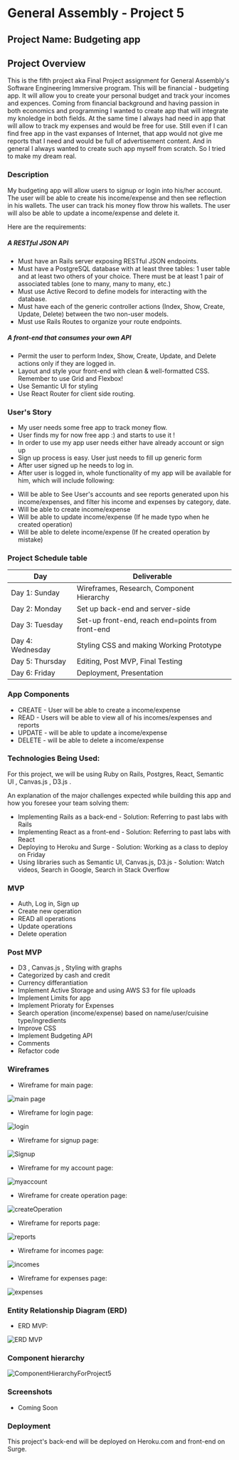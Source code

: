 # General Assembly - Project 5

## Project Name: Budgeting app

## Project Overview
This is the fifth project aka Final Project assignment for General Assembly's Software Engineering Immersive program. This will be financial - budgeting app. It will allow you to create your personal budget and track your incomes and expences. Coming from financial background and having passion in both economics and programming I wanted to create app that will integrate my knoledge in both fields. At the same time I always had need in app that will allow to track my expenses and would be free for use. Still even if I can find free app in the vast expanses of Internet, that app would not give me reports that I need and would be full of advertisement content. And in general I always wanted to create such app myself from scratch.
So I tried to make my dream real.

### Description 
My budgeting app will allow users to signup or login into his/her account. The user will be able to create his income/expense and then see reflection in his wallets. The user can track his money flow throw his wallets. The user will also be able to update a income/expense and delete it.

Here are the requirements: 

##### A RESTful JSON API
- Must have an Rails server exposing RESTful JSON endpoints.
- Must have a PostgreSQL database with at least three tables: 1 user table and at least two others of your choice. There must be at least 1 pair of associated tables (one to many, many to many, etc.)
- Must use Active Record to define models for interacting with the database.
- Must have each of the generic controller actions (Index, Show, Create, Update, Delete) between the two non-user models.
- Must use Rails Routes to organize your route endpoints.
##### A front-end that consumes your own API
- Permit the user to perform Index, Show, Create, Update, and Delete actions only if they are logged in.
- Layout and style your front-end with clean & well-formatted CSS. Remember to use Grid and Flexbox!
- Use Semantic UI for styling
- Use React Router for client side routing.

### User's Story

* My user needs some free app to track money flow.
* User finds my for now free app :) and starts to use it !
* In order to use my app user needs either have already account or sign up
* Sign up process is easy. User just needs to fill up generic form
* After user signed up he needs to log in.
* After user is logged in, whole functionality of my app will be available for him, which will include following: 
- Will be able to See User's accounts and see reports generated upon his income/expenses, and filter his income and expenses by category, date.
- Will be able to create income/expense
- Will be able to update income/expense (If he made typo when he created operation)
- Will be able to delete income/expense (If he created operation by mistake)

### Project Schedule table

Day | Deliverable
-----------------|----------------------------------------
Day 1: Sunday    |  Wireframes, Research, Component Hierarchy
Day 2: Monday | Set up back-end and server-side
Day 3: Tuesday  | Set-up front-end, reach end=points from front-end
Day 4: Wednesday    | Styling CSS and making Working Prototype
Day 5: Thursday    | Editing, Post MVP, Final Testing
Day 6: Friday    | Deployment, Presentation


### App Components	
* CREATE - User will be able to create a income/expense 
* READ - Users will be able to view all of his incomes/expenses and reports 
* UPDATE - will be able to update a income/expense 
* DELETE - will be able to delete a income/expense 

### Technologies Being Used:
For this project, we will be using Ruby on Rails, Postgres, React,  Semantic UI , Canvas.js , D3.js . 

An explanation of the major challenges expected while building this app and how you foresee your team solving them:
- Implementing Rails as a back-end -
    Solution: Referring to past labs with Rails
- Implementing React as a front-end -
    Solution: Referring to past labs with React
- Deploying to Heroku and Surge -
    Solution: Working as a class to deploy on Friday
- Using libraries such as Semantic UI, Canvas.js, D3.js -
    Solution: Watch videos, Search in Google, Search in Stack Overflow

### MVP
* Auth, Log in, Sign up
* Create new operation
* READ all operations 
* Update operations
* Delete operation 

### Post MVP
* D3 , Canvas.js , Styling with graphs
* Categorized by cash and credit
* Currency differantiation
* Implement Active Storage and using AWS S3 for file uploads
* Implement Limits for app
* Implement Prioraty for Expenses
* Search operation (income/expense) based on name/user/cuisine type/ingredients
* Improve CSS
* Implement Budgeting API
* Comments
* Refactor code

### Wireframes
- Wireframe for main page: 

![main page](https://user-images.githubusercontent.com/39839481/58766018-ae99d480-8547-11e9-821b-c3a8a359d6f9.png)

- Wireframe for login page: 

![login](https://user-images.githubusercontent.com/39839481/58766032-ea349e80-8547-11e9-92ce-8587d2eee3d0.png)

- Wireframe for signup page: 

![Signup](https://user-images.githubusercontent.com/39839481/58766028-db4dec00-8547-11e9-870f-796656dfa277.png)

- Wireframe for my account page: 

![myaccount](https://user-images.githubusercontent.com/39839481/58766034-ff113200-8547-11e9-859d-321cc6d6e924.png)

- Wireframe for create operation page: 

![createOperation](https://user-images.githubusercontent.com/39839481/58766040-10f2d500-8548-11e9-8d2d-d8b8be0057c9.png)

- Wireframe for reports page: 

![reports](https://user-images.githubusercontent.com/39839481/58766058-41d30a00-8548-11e9-8a39-2e60afbfb0fd.png)

- Wireframe for incomes page: 

![incomes](https://user-images.githubusercontent.com/39839481/58766056-367fde80-8548-11e9-89a5-1b6dc4a3202c.png)

- Wireframe for expenses page: 

![expenses](https://user-images.githubusercontent.com/39839481/58766055-2b2cb300-8548-11e9-9b75-c05db631dea7.png)

### Entity Relationship Diagram (ERD)

- ERD MVP: 

![ERD MVP](https://user-images.githubusercontent.com/39839481/58766121-f8cf8580-8548-11e9-904b-0ea1c988589d.png)


### Component hierarchy

![ComponentHierarchyForProject5](https://user-images.githubusercontent.com/39839481/58766010-95912380-8547-11e9-82dd-a3b130aade4c.png)

### Screenshots

- Coming Soon

### Deployment
This project's back-end will be deployed on Heroku.com and front-end on Surge. 
